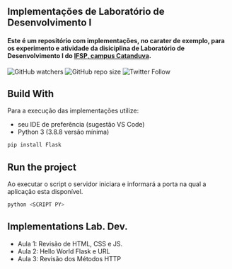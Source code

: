 ## Implementações de Laboratório de Desenvolvimento I

#### Este é um repositório com implementações, no carater de exemplo, para os experimento e atividade da disiciplina de Laboratório de Desenvolvimento I do [IFSP, campus Catanduva](https://ctd.ifsp.edu.br/). 

![GitHub watchers](https://img.shields.io/github/watchers/flaviol-souza/lab-dev?style=social)
![GitHub repo size](https://img.shields.io/github/repo-size/flaviol-souza/lab-dev)
![Twitter Follow](https://img.shields.io/twitter/follow/flaviolsouza?style=social)

## Build With
Para a execução das implementações utilize: 
* seu IDE de preferência (sugestão VS Code)
* Python 3 (3.8.8 versão mínima)
```bash
pip install Flask
```

## Run the project
Ao executar o script o servidor iniciara e informará a porta na qual a aplicação esta disponível.
```bash
python <SCRIPT PY>
```

## Implementations Lab. Dev.
* Aula 1: Revisão de HTML, CSS e JS.
* Aula 2: Hello World Flask e URL
* Aula 3: Revisão dos Métodos HTTP